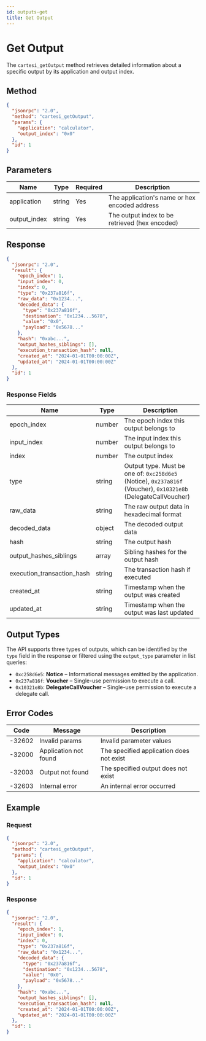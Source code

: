 ```yaml
---
id: outputs-get
title: Get Output
---
```


# Get Output

The `cartesi_getOutput` method retrieves detailed information about a specific output by its application and output index.

## Method

```json
{
  "jsonrpc": "2.0",
  "method": "cartesi_getOutput",
  "params": {
    "application": "calculator",
    "output_index": "0x0"
  },
  "id": 1
}
```

## Parameters

| Name         | Type   | Required | Description                                      |
|--------------|--------|----------|--------------------------------------------------|
| application  | string | Yes      | The application's name or hex encoded address    |
| output_index | string | Yes      | The output index to be retrieved (hex encoded)   |

## Response

```json
{
  "jsonrpc": "2.0",
  "result": {
    "epoch_index": 1,
    "input_index": 0,
    "index": 0,
    "type": "0x237a816f",
    "raw_data": "0x1234...",
    "decoded_data": {
      "type": "0x237a816f",
      "destination": "0x1234...5678",
      "value": "0x0",
      "payload": "0x5678..."
    },
    "hash": "0xabc...",
    "output_hashes_siblings": [],
    "execution_transaction_hash": null,
    "created_at": "2024-01-01T00:00:00Z",
    "updated_at": "2024-01-01T00:00:00Z"
  },
  "id": 1
}
```

### Response Fields

| Name                     | Type   | Description                                      |
|--------------------------|--------|--------------------------------------------------|
| epoch_index             | number | The epoch index this output belongs to           |
| input_index             | number | The input index this output belongs to           |
| index                   | number | The output index                                 |
| type                    | string | Output type. Must be one of: `0xc258d6e5` (Notice), `0x237a816f` (Voucher), `0x10321e8b` (DelegateCallVoucher) |
| raw_data                | string | The raw output data in hexadecimal format        |
| decoded_data            | object | The decoded output data                          |
| hash                    | string | The output hash                                  |
| output_hashes_siblings  | array  | Sibling hashes for the output hash               |
| execution_transaction_hash | string | The transaction hash if executed                |
| created_at              | string | Timestamp when the output was created            |
| updated_at              | string | Timestamp when the output was last updated       |

## Output Types

The API supports three types of outputs, which can be identified by the `type` field in the response or filtered using the `output_type` parameter in list queries:

- `0xc258d6e5`: **Notice** – Informational messages emitted by the application.
- `0x237a816f`: **Voucher** – Single-use permission to execute a call.
- `0x10321e8b`: **DelegateCallVoucher** – Single-use permission to execute a delegate call.

## Error Codes

| Code    | Message                | Description                                      |
|---------|------------------------|--------------------------------------------------|
| -32602  | Invalid params         | Invalid parameter values                         |
| -32000  | Application not found  | The specified application does not exist         |
| -32003  | Output not found       | The specified output does not exist              |
| -32603  | Internal error         | An internal error occurred                       |

## Example

### Request

```json
{
  "jsonrpc": "2.0",
  "method": "cartesi_getOutput",
  "params": {
    "application": "calculator",
    "output_index": "0x0"
  },
  "id": 1
}
```

### Response

```json
{
  "jsonrpc": "2.0",
  "result": {
    "epoch_index": 1,
    "input_index": 0,
    "index": 0,
    "type": "0x237a816f",
    "raw_data": "0x1234...",
    "decoded_data": {
      "type": "0x237a816f",
      "destination": "0x1234...5678",
      "value": "0x0",
      "payload": "0x5678..."
    },
    "hash": "0xabc...",
    "output_hashes_siblings": [],
    "execution_transaction_hash": null,
    "created_at": "2024-01-01T00:00:00Z",
    "updated_at": "2024-01-01T00:00:00Z"
  },
  "id": 1
}
``` 